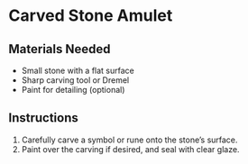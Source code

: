 # Carved Stone Amulet

## Materials Needed

- Small stone with a flat surface
- Sharp carving tool or Dremel
- Paint for detailing (optional)

## Instructions

1. Carefully carve a symbol or rune onto the stone’s surface.
2. Paint over the carving if desired, and seal with clear glaze.